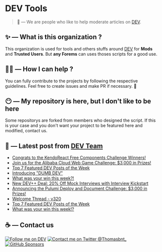 # DEV Tools

> 🔧 — We are people who like to help moderate articles on [DEV](https://dev.to).

## ✨ — What is this organization ?

This organization is used for tools and others stuffs around [DEV](https://dev.to) for **Mods** and **Trusted Users**. But __any Forems__ can uses thoses scripts for a good use.


## 💪🏼 — How I can help ?

You can fully contribute to the projects by following the respective guidelines. Feel free to create issues and make PR if necessary. 🎉

## 😶 — My repository is here, but I don't like to be here

Some repositorys are forked from members who designed the script. If this is your case and you don't want your project to be featured here and modified, contact us.

## 📝 — Latest post from [DEV Team](https://dev.to/devteam)

<!-- BLOG-POST-LIST:START -->
- [Congrats to the KendoReact Free Components Challenge Winners!](https://dev.to/devteam/congrats-to-the-kendoreact-free-components-challenge-winners-f8f)
- [Join us for the Alibaba Cloud Web Game Challenge: $3,000 in Prizes!](https://dev.to/devteam/join-us-for-the-alibaba-cloud-web-game-challenge-3000-in-prizes-1n5d)
- [Top 7 Featured DEV Posts of the Week](https://dev.to/devteam/top-7-featured-dev-posts-of-the-week-al)
- [Introducing &quot;DUMB DEV&quot;](https://dev.to/devteam/introducing-dumb-dev-5hjl)
- [What was your win this week?!](https://dev.to/devteam/what-was-your-win-this-week-2h4f)
- [New DEV++ Deal: 20% Off Mock Interviews with Interview Kickstart](https://dev.to/devteam/new-dev-deal-20-off-mock-interviews-with-interview-kickstart-215b)
- [Announcing the Pulumi Deploy and Document Challenge: $3,000 in Prizes!](https://dev.to/devteam/announcing-the-pulumi-deploy-and-document-challenge-3000-in-prizes-887)
- [Welcome Thread - v320](https://dev.to/devteam/welcome-thread-v320-og9)
- [Top 7 Featured DEV Posts of the Week](https://dev.to/devteam/top-7-featured-dev-posts-of-the-week-l70)
- [What was your win this week!?](https://dev.to/devteam/what-was-your-win-this-week-1k07)
<!-- BLOG-POST-LIST:END -->


## ☕ — Contact us

[![Follow me on DEV](https://img.shields.io/badge/dev.to-%2308090A.svg?&style=for-the-badge&logo=dev.to&logoColor=white&alt=devto)](https://dev.to/thomasbnt)
[![Contact me on Twitter @Thomasbnt_](https://img.shields.io/badge/Contact%20me%20on%20Twitter-%231DA1F2.svg?&style=for-the-badge&logo=twitter&logoColor=white&alt=twitter)](https://twitter.com/messages/1142357270-1142357270?text=Hello,%20I%20contact%20you%20from%20devtotools%20&recipient_id=1142357270) [![GitHub Sponsors](https://img.shields.io/badge/Sponsor%20me-%23EA54AE.svg?&style=for-the-badge&logo=github-sponsors&logoColor=white)](https://github.com/sponsors/thomasbnt)


